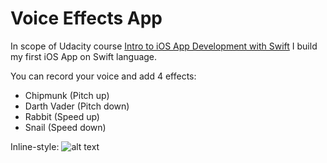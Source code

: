 # Voice Effects App

In scope of Udacity course [Intro to iOS App Development with Swift][udacity] I build my first iOS App on Swift language.

You can record your voice and add 4 effects:
- Chipmunk (Pitch up)
- Darth Vader (Pitch down)
- Rabbit (Speed up)
- Snail (Speed down)

  
[udacity]: <https://www.udacity.com/course/intro-to-ios-app-development-with-swift--ud585>

Inline-style: 
![alt text](https://github.com/AndreyAzimov/Voice-Efffects-App/blob/master/record-controller-recording.png "Logo Title Text 1")
